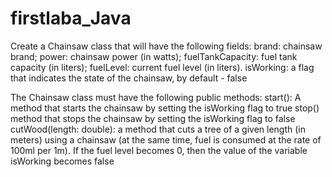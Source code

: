 # firstlaba_Java
Create a Chainsaw class that will have the following fields:
brand: chainsaw brand;
power: chainsaw power (in watts);
fuelTankCapacity: fuel tank capacity (in liters);
fuelLevel: current fuel level (in liters).
isWorking: a flag that indicates the state of the chainsaw, by default - false

The Chainsaw class must have the following public methods:
start(): A method that starts the chainsaw by setting the isWorking flag to true
stop() method that stops the chainsaw by setting the isWorking flag to false
cutWood(length: double): a method that cuts a tree of a given length (in meters) using a chainsaw
(at the same time, fuel is consumed at the rate of 100ml per 1m). If the fuel level becomes 0, then the value of the variable isWorking becomes false
